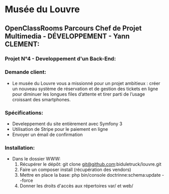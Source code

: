 # Musée du Louvre
## OpenClassRooms Parcours Chef de Projet Multimedia - DÉVELOPPEMENT - Yann CLEMENT:

### Projet N°4 - Developpement d'un Back-End:

### Demande client:
- Le musée du Louvre vous a missionné pour un projet ambitieux : créer un nouveau système de réservation et de gestion des tickets en ligne pour diminuer les longues files d’attente et tirer parti de l’usage croissant des smartphones.

### Spécifications:
- Develeppement du site entièrement avec Symfony 3
- Utilisation de Stripe pour le paiement en ligne
- Envoyer un émail de confirmation
    
### Installation:

+ Dans le dossier WWW: 
    1. Récupérer le dépôt: git clone git@github.com:biduletruck/louvre.git
    2. Faire un composer install (récupération des vendors)
    3. Mettre en place la base: php bin/console doctrinne:schema:update --force
    3. Donner les droits d'accès aux répertoires var/ et web/


 
